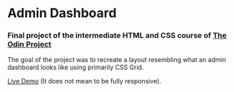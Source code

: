 # Admin Dashboard

### Final project of the intermediate HTML and CSS course of [The Odin Project](https://www.theodinproject.com/lessons/node-path-intermediate-html-and-css-admin-dashboard)

The goal of the project was to recreate a layout resembling what an admin dashboard looks like using primarily CSS Grid. 

[Live Demo](https://gonzalopiombi.github.io/dashboard-grid/) (It does not mean to be fully responsive).
